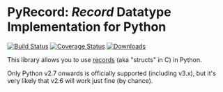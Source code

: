# PyRecord: *Record* Datatype Implementation for Python

[![Build Status](https://travis-ci.org/gnarea/pyrecord.png?branch=master)][1]
[![Coverage Status](https://coveralls.io/repos/gnarea/pyrecord/badge.png)][2]
[![Downloads](https://pypip.in/d/pyrecord/badge.png)][3]

This library allows you to use [records][4] (aka "structs" in C) in Python.

Only Python v2.7 onwards is officially supported (including v3.x), but it's very
likely that v2.6 will work just fine (by chance).

[1]: https://travis-ci.org/gnarea/pyrecord
[2]: https://coveralls.io/r/gnarea/pyrecord
[3]: https://pypi.python.org/pypi/pyrecord/
[4]: http://en.wikipedia.org/wiki/Record_(computer_science)
